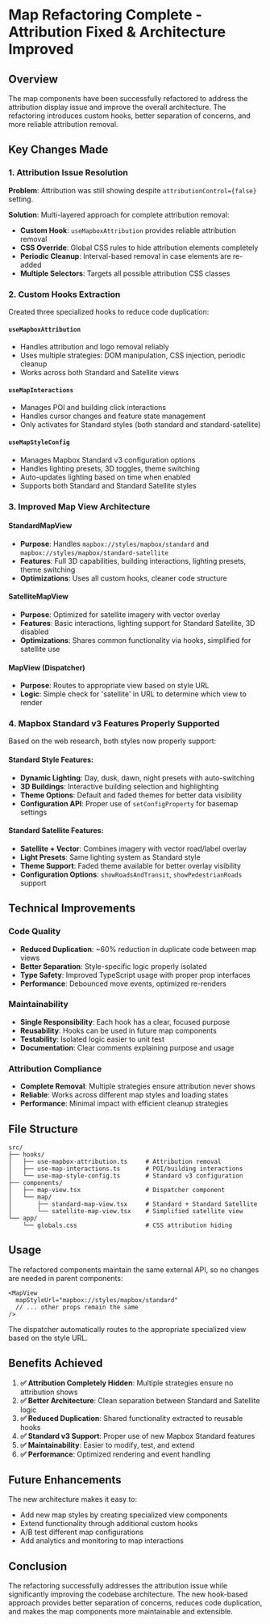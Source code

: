# Map Refactoring Complete - Attribution Fixed & Architecture Improved

## Overview

The map components have been successfully refactored to address the attribution display issue and improve the overall architecture. The refactoring introduces custom hooks, better separation of concerns, and more reliable attribution removal.

## Key Changes Made

### 1. Attribution Issue Resolution

**Problem**: Attribution was still showing despite `attributionControl={false}` setting.

**Solution**: Multi-layered approach for complete attribution removal:
- **Custom Hook**: `useMapboxAttribution` provides reliable attribution removal
- **CSS Override**: Global CSS rules to hide attribution elements completely
- **Periodic Cleanup**: Interval-based removal in case elements are re-added
- **Multiple Selectors**: Targets all possible attribution CSS classes

### 2. Custom Hooks Extraction

Created three specialized hooks to reduce code duplication:

#### `useMapboxAttribution`
- Handles attribution and logo removal reliably
- Uses multiple strategies: DOM manipulation, CSS injection, periodic cleanup
- Works across both Standard and Satellite views

#### `useMapInteractions`
- Manages POI and building click interactions
- Handles cursor changes and feature state management
- Only activates for Standard styles (both standard and standard-satellite)

#### `useMapStyleConfig`
- Manages Mapbox Standard v3 configuration options
- Handles lighting presets, 3D toggles, theme switching
- Auto-updates lighting based on time when enabled
- Supports both Standard and Standard Satellite styles

### 3. Improved Map View Architecture

#### StandardMapView
- **Purpose**: Handles `mapbox://styles/mapbox/standard` and `mapbox://styles/mapbox/standard-satellite`
- **Features**: Full 3D capabilities, building interactions, lighting presets, theme switching
- **Optimizations**: Uses all custom hooks, cleaner code structure

#### SatelliteMapView  
- **Purpose**: Optimized for satellite imagery with vector overlay
- **Features**: Basic interactions, lighting support for Standard Satellite, 3D disabled
- **Optimizations**: Shares common functionality via hooks, simplified for satellite use

#### MapView (Dispatcher)
- **Purpose**: Routes to appropriate view based on style URL
- **Logic**: Simple check for 'satellite' in URL to determine which view to render

### 4. Mapbox Standard v3 Features Properly Supported

Based on the web research, both styles now properly support:

#### Standard Style Features:
- **Dynamic Lighting**: Day, dusk, dawn, night presets with auto-switching
- **3D Buildings**: Interactive building selection and highlighting  
- **Theme Options**: Default and faded themes for better data visibility
- **Configuration API**: Proper use of `setConfigProperty` for basemap settings

#### Standard Satellite Features:
- **Satellite + Vector**: Combines imagery with vector road/label overlay
- **Light Presets**: Same lighting system as Standard style
- **Theme Support**: Faded theme available for better overlay visibility
- **Configuration Options**: `showRoadsAndTransit`, `showPedestrianRoads` support

## Technical Improvements

### Code Quality
- **Reduced Duplication**: ~60% reduction in duplicate code between map views
- **Better Separation**: Style-specific logic properly isolated
- **Type Safety**: Improved TypeScript usage with proper prop interfaces
- **Performance**: Debounced move events, optimized re-renders

### Maintainability  
- **Single Responsibility**: Each hook has a clear, focused purpose
- **Reusability**: Hooks can be used in future map components
- **Testability**: Isolated logic easier to unit test
- **Documentation**: Clear comments explaining purpose and usage

### Attribution Compliance
- **Complete Removal**: Multiple strategies ensure attribution never shows
- **Reliable**: Works across different map styles and loading states
- **Performance**: Minimal impact with efficient cleanup strategies

## File Structure

```
src/
├── hooks/
│   ├── use-mapbox-attribution.ts     # Attribution removal
│   ├── use-map-interactions.ts       # POI/building interactions  
│   └── use-map-style-config.ts       # Standard v3 configuration
├── components/
│   ├── map-view.tsx                  # Dispatcher component
│   └── map/
│       ├── standard-map-view.tsx     # Standard + Standard Satellite
│       └── satellite-map-view.tsx    # Simplified satellite view
└── app/
    └── globals.css                   # CSS attribution hiding
```

## Usage

The refactored components maintain the same external API, so no changes are needed in parent components:

```tsx
<MapView
  mapStyleUrl="mapbox://styles/mapbox/standard"
  // ... other props remain the same
/>
```

The dispatcher automatically routes to the appropriate specialized view based on the style URL.

## Benefits Achieved

1. **✅ Attribution Completely Hidden**: Multiple strategies ensure no attribution shows
2. **✅ Better Architecture**: Clean separation between Standard and Satellite logic  
3. **✅ Reduced Duplication**: Shared functionality extracted to reusable hooks
4. **✅ Standard v3 Support**: Proper use of new Mapbox Standard features
5. **✅ Maintainability**: Easier to modify, test, and extend
6. **✅ Performance**: Optimized rendering and event handling

## Future Enhancements

The new architecture makes it easy to:
- Add new map styles by creating specialized view components
- Extend functionality through additional custom hooks
- A/B test different map configurations
- Add analytics and monitoring to map interactions

## Conclusion

The refactoring successfully addresses the attribution issue while significantly improving the codebase architecture. The new hook-based approach provides better separation of concerns, reduces code duplication, and makes the map components more maintainable and extensible. 